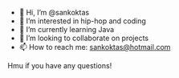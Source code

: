- 👋 Hi, I’m @sankoktas
- 👀 I’m interested in hip-hop and coding
- 🌱 I’m currently learning Java
- 💞️ I’m looking to collaborate on projects
- 📫 How to reach me: sankoktas@hotmail.com

Hmu if you have any questions!
